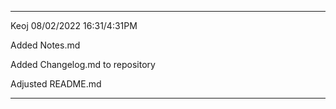 ****
Keoj 08/02/2022 16:31/4:31PM

Added Notes.md

Added Changelog.md to repository

Adjusted README.md
****
